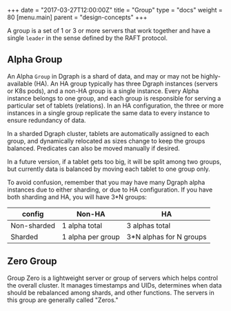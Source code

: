 +++
date = "2017-03-27T12:00:00Z"
title = "Group"
type = "docs"
weight = 80
[menu.main]
    parent = "design-concepts"
+++

A group is a set of 1 or 3 or more servers that work together and have a single `leader` in the sense defined by the RAFT protocol.
## Alpha Group
An Alpha `Group` in Dgraph is a shard of data, and may or may not be highly-available (HA). An HA group typically has three Dgraph instances (servers or K8s pods), and a non-HA group is a single instance. Every Alpha instance belongs to one group, and each group is responsible for serving a
particular set of tablets (relations). In an HA configuration, the three or more instances in a single group replicate the same data to every instance to ensure redundancy of data.

In a sharded Dgraph cluster, tablets are automatically assigned to each group, and dynamically relocated as sizes change to keep the groups balanced. Predicates can also be moved manually if desired.

In a future version, if a tablet gets too big, it will be split among two groups, but currently data is balanced by moving each tablet to one group only.

To avoid confusion, remember that you may have many Dgraph alpha instances due to either sharding, or due to HA configuration. If you have both sharding and HA, you will have 3*N groups:

   config    | Non-HA            |   HA
-------------|-------------------|--------
Non-sharded  | 1 alpha total     |  3 alphas total
Sharded      | 1 alpha per group |  3*N alphas for N groups

## Zero Group
Group Zero is a lightweight server or group of servers which helps control the overall cluster. It manages timestamps and UIDs, determines when data should be rebalanced among shards, and other functions. The servers in this group are generally called "Zeros."
